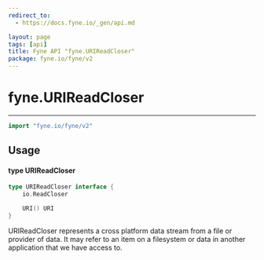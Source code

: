 ```yaml
---
redirect_to:
  - https://docs.fyne.io/_gen/api.md

layout: page
tags: [api]
title: Fyne API "fyne.URIReadCloser"
package: fyne.io/fyne/v2
---
```

# fyne.URIReadCloser
---
```go
import "fyne.io/fyne/v2"
```

## Usage

#### type URIReadCloser

```go
type URIReadCloser interface {
	io.ReadCloser

	URI() URI
}
```

URIReadCloser represents a cross platform data stream from a file or provider of data. It may refer to an item on a filesystem or data in another application that we have access to.

